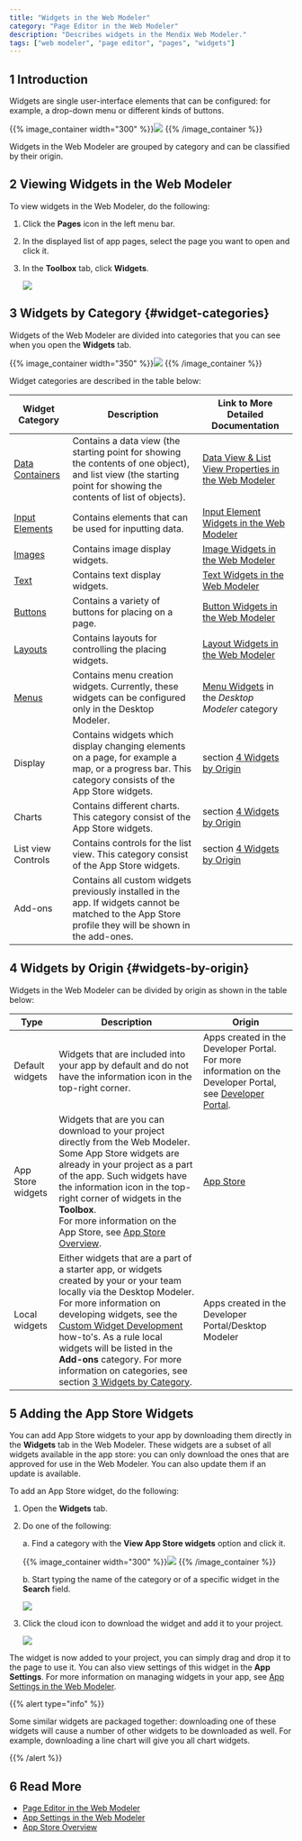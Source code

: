 ```yaml
---
title: "Widgets in the Web Modeler"
category: "Page Editor in the Web Modeler"
description: "Describes widgets in the Mendix Web Modeler."
tags: ["web modeler", "page editor", "pages", "widgets"]
---
```


## 1 Introduction

Widgets are single user-interface elements that can be configured: for example, a drop-down menu or different kinds of buttons.

{{% image_container width="300" %}}![](attachments/page-editor-widgets/widgets-examples.png)
{{% /image_container %}}

Widgets in the Web Modeler are grouped by category and can be classified by their origin.

## 2 Viewing Widgets in the Web Modeler

To view widgets in the Web Modeler, do the following:

1. Click the **Pages** icon in the left menu bar.

2. In the displayed list of app pages, select the page you want to open and click it.

3. In the **Toolbox** tab, click **Widgets**.

   ![](attachments/page-editor-widgets/toolbox-widgets.png)

## 3 Widgets by Category {#widget-categories}

Widgets of the Web Modeler are divided into categories that you can see when you open the **Widgets** tab.

{{% image_container width="350" %}}![](attachments/page-editor-widgets/widgets-categories.png)
{{% /image_container %}}

Widget categories are described in the table below:

| Widget Category                                         | Description                                                  | Link to More Detailed Documentation                          |
| ------------------------------------------------------- | ------------------------------------------------------------ | ------------------------------------------------------------ |
| [Data Containers](page-editor-data-view-list-view)   | Contains a data view (the starting point for showing the contents of one object), and list view (the starting point for showing the contents of list of objects). | [Data View & List View Properties in the Web Modeler](page-editor-data-view-list-view) |
| [Input Elements](page-editor-widgets-input-elements) | Contains elements that can be used for inputting data.       | [Input Element Widgets in the Web Modeler](page-editor-widgets-input-elements) |
| [Images](page-editor-widgets-images)                 | Contains image display widgets.                              | [Image Widgets in the Web Modeler](page-editor-widgets-images) |
| [Text](page-editor-widgets-text)                     | Contains text display widgets.                               | [Text Widgets in the Web Modeler](page-editor-widgets-text) |
| [Buttons](page-editor-widgets-buttons)               | Contains a variety of buttons for placing on a page.         | [Button Widgets in the Web Modeler](page-editor-widgets-buttons) |
| [Layouts](page-editor-widgets-layouts)               | Contains layouts for controlling the placing widgets.        | [Layout Widgets in the Web Modeler](page-editor-widgets-layouts) |
| [Menus](/refguide/menu-widgets)                                | Contains menu creation widgets. Currently, these widgets can be configured only in the Desktop Modeler. | [Menu Widgets](/refguide/menu-widgets) in the *Desktop Modeler* category |
| Display                                                 | Contains widgets which display changing elements on a page, for example a map, or a progress bar. This category consists of the App Store widgets. | section [4 Widgets by Origin](#widgets-by-origin)            |
| Charts                                                  | Contains different charts. This category consist of the App Store widgets. | section [4 Widgets by Origin](#widgets-by-origin)            |
| List view Controls                                      | Contains controls for the list view. This category consist of the App Store widgets. | section [4 Widgets by Origin](#widgets-by-origin)            |
| Add-ons                                                 | Contains all custom widgets previously installed in the app. If widgets cannot be matched to the App Store profile they will be shown in the add-ones. |                                                              |

## 4 Widgets by Origin {#widgets-by-origin}

Widgets in the Web Modeler can be divided by origin as shown in the table below:

| Type              | Description                                                  | Origin                                                       |
| ----------------- | ------------------------------------------------------------ | ------------------------------------------------------------ |
| Default widgets   | Widgets that are included into your app by default and do not have the information icon in the top-right corner. | Apps created in the Developer Portal. For more information on the Developer Portal, see [Developer Portal](https://docs.mendix.com/developerportal/). |
| App Store widgets | Widgets that are you can download to your project directly from the Web Modeler. Some App Store widgets are already in your project as a part of the app. Such widgets have the information icon in the top-right corner of widgets in the **Toolbox**. <br />For more information on the App Store, see [App Store Overview](/developerportal/app-store/app-store-overview). | [App Store](/developerportal/app-store/)                 |
| Local widgets     | Either widgets that are a part of a starter app, or widgets created by your or your team locally via the Desktop Modeler. For more information on developing widgets, see the [Custom Widget Development](../../howto/widget-development/) how-to's. As a rule local widgets will be listed in the **Add-ons** category. For more information on categories, see section [3 Widgets by Category](#widget-categories). | Apps created in the  Developer Portal/Desktop Modeler        |

## 5 Adding the App Store Widgets

You can add App Store widgets to your app by downloading them directly in the **Widgets** tab in the Web Modeler. These widgets are a subset of all widgets available in the app store: you can only download the ones that are approved for use in the Web Modeler. You can also update them if an update is available.

To add an App Store widget, do the following:

1. Open the **Widgets** tab.

2.  Do one of the following: <br />

    a. Find a category with the **View App Store widgets** option and click it.  <br />

    {{% image_container width="300" %}}![](attachments/page-editor-widgets/view-app-store-widgets.png)
    {{% /image_container %}}<br />

    b.  Start typing the name of the category or of a specific widget in the **Search** field. <br />

    ![](attachments/page-editor-widgets/slider.png)

3.  Click the cloud icon to download the widget and add it to your project.

    ![](attachments/page-editor-widgets/app-store-download.png)

The widget is now added to your project, you can simply drag and drop it to the page to use it. You can also view settings of this widget in the **App Settings**.  For more information on managing widgets in your app, see [App Settings in the Web Modeler](app-settings-wm).

{{% alert type="info" %}}

Some similar widgets are packaged together: downloading one of these widgets will cause a number of other widgets to be downloaded as well. For example, downloading a line chart will give you all chart widgets.

{{% /alert %}}

## 6 Read More 

* [Page Editor in the Web Modeler](page-editor)
* [App Settings in the Web Modeler](app-settings-wm)
* [App Store Overview](/developerportal/app-store/app-store-overview)
